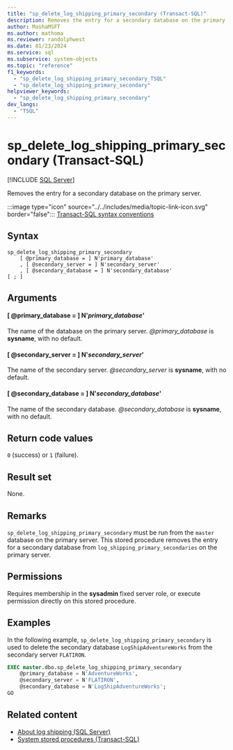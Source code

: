 ```yaml
---
title: "sp_delete_log_shipping_primary_secondary (Transact-SQL)"
description: Removes the entry for a secondary database on the primary server.
author: MashaMSFT
ms.author: mathoma
ms.reviewer: randolphwest
ms.date: 01/23/2024
ms.service: sql
ms.subservice: system-objects
ms.topic: "reference"
f1_keywords:
  - "sp_delete_log_shipping_primary_secondary_TSQL"
  - "sp_delete_log_shipping_primary_secondary"
helpviewer_keywords:
  - "sp_delete_log_shipping_primary_secondary"
dev_langs:
  - "TSQL"
---
```

# sp_delete_log_shipping_primary_secondary (Transact-SQL)

[!INCLUDE [SQL Server](../../includes/applies-to-version/sqlserver.md)]

Removes the entry for a secondary database on the primary server.

:::image type="icon" source="../../includes/media/topic-link-icon.svg" border="false"::: [Transact-SQL syntax conventions](../../t-sql/language-elements/transact-sql-syntax-conventions-transact-sql.md)

## Syntax

```syntaxsql
sp_delete_log_shipping_primary_secondary
    [ @primary_database = ] N'primary_database'
    , [ @secondary_server = ] N'secondary_server'
    , [ @secondary_database = ] N'secondary_database'
[ ; ]
```

## Arguments

#### [ @primary_database = ] N'*primary_database*'

The name of the database on the primary server. *@primary_database* is **sysname**, with no default.

#### [ @secondary_server = ] N'*secondary_server*'

The name of the secondary server. *@secondary_server* is **sysname**, with no default.

#### [ @secondary_database = ] N'*secondary_database*'

The name of the secondary database. *@secondary_database* is **sysname**, with no default.

## Return code values

`0` (success) or `1` (failure).

## Result set

None.

## Remarks

`sp_delete_log_shipping_primary_secondary` must be run from the `master` database on the primary server. This stored procedure removes the entry for a secondary database from `log_shipping_primary_secondaries` on the primary server.

## Permissions

Requires membership in the **sysadmin** fixed server role, or execute permission directly on this stored procedure.

## Examples

In the following example, `sp_delete_log_shipping_primary_secondary` is used to delete the secondary database `LogShipAdventureWorks` from the secondary server `FLATIRON`.

```sql
EXEC master.dbo.sp_delete_log_shipping_primary_secondary
    @primary_database = N'AdventureWorks',
    @secondary_server = N'FLATIRON',
    @secondary_database = N'LogShipAdventureWorks';
GO
```

## Related content

- [About log shipping (SQL Server)](../../database-engine/log-shipping/about-log-shipping-sql-server.md)
- [System stored procedures (Transact-SQL)](system-stored-procedures-transact-sql.md)
